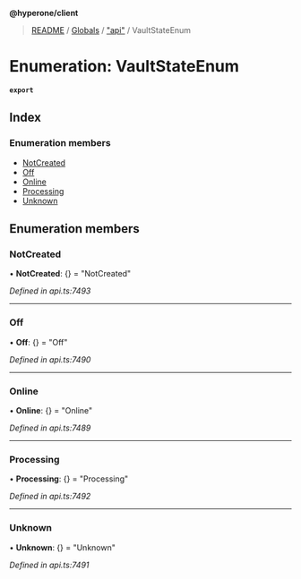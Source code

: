 **@hyperone/client**

> [README](../README.md) / [Globals](../globals.md) / ["api"](../modules/_api_.md) / VaultStateEnum

# Enumeration: VaultStateEnum

**`export`** 

## Index

### Enumeration members

* [NotCreated](_api_.vaultstateenum.md#notcreated)
* [Off](_api_.vaultstateenum.md#off)
* [Online](_api_.vaultstateenum.md#online)
* [Processing](_api_.vaultstateenum.md#processing)
* [Unknown](_api_.vaultstateenum.md#unknown)

## Enumeration members

### NotCreated

•  **NotCreated**: {} = "NotCreated"

*Defined in api.ts:7493*

___

### Off

•  **Off**: {} = "Off"

*Defined in api.ts:7490*

___

### Online

•  **Online**: {} = "Online"

*Defined in api.ts:7489*

___

### Processing

•  **Processing**: {} = "Processing"

*Defined in api.ts:7492*

___

### Unknown

•  **Unknown**: {} = "Unknown"

*Defined in api.ts:7491*
